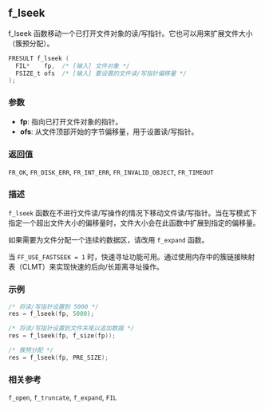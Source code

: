 ## f_lseek

f_lseek 函数移动一个已打开文件对象的读/写指针。它也可以用来扩展文件大小（簇预分配）。

```c
FRESULT f_lseek (
  FIL*    fp,  /* [输入] 文件对象 */
  FSIZE_t ofs  /* [输入] 要设置的文件读/写指针偏移量 */
);
```

### 参数

*   **fp**: 指向已打开文件对象的指针。
*   **ofs**: 从文件顶部开始的字节偏移量，用于设置读/写指针。

### 返回值

`FR_OK`, `FR_DISK_ERR`, `FR_INT_ERR`, `FR_INVALID_OBJECT`, `FR_TIMEOUT`

### 描述

`f_lseek` 函数在不进行文件读/写操作的情况下移动文件读/写指针。当在写模式下指定一个超出文件大小的偏移量时，文件大小会在此函数中扩展到指定的偏移量。

如果需要为文件分配一个连续的数据区，请改用 `f_expand` 函数。

当 `FF_USE_FASTSEEK = 1` 时，快速寻址功能可用。通过使用内存中的簇链接映射表（CLMT）来实现快速的后向/长距离寻址操作。

### 示例

```c
/* 将读/写指针设置到 5000 */
res = f_lseek(fp, 5000);

/* 将读/写指针设置到文件末尾以追加数据 */
res = f_lseek(fp, f_size(fp));

/* 簇预分配 */
res = f_lseek(fp, PRE_SIZE);
```

### 相关参考

`f_open`, `f_truncate`, `f_expand`, `FIL`
